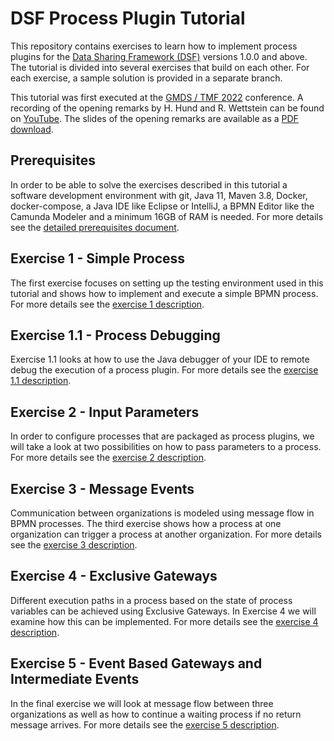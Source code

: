 # DSF Process Plugin Tutorial
This repository contains exercises to learn how to implement process plugins for the [Data Sharing Framework (DSF)](https://github.com/datasharingframework/dsf) versions 1.0.0 and above. The tutorial is divided into several exercises that build on each other. For each exercise, a sample solution is provided in a separate branch.

This tutorial was first executed at the [GMDS / TMF 2022](https://gmds-tmf-2022.de) conference. A recording of the opening remarks by H. Hund and R. Wettstein can be found on [YouTube](https://youtu.be/2AUPwQQQsPY). The slides of the opening remarks are available as a [PDF download](exercises/figures/2022-08-21_GMDS_2022_DSF_Process_Tutorial.pdf).

## Prerequisites
In order to be able to solve the exercises described in this tutorial a software development environment with git, Java 11, Maven 3.8, Docker, docker-compose, a Java IDE like Eclipse or IntelliJ, a BPMN Editor like the Camunda Modeler and a minimum 16GB of RAM is needed. For more details see the [detailed prerequisites document](exercises/prerequisites.md).

## Exercise 1 - Simple Process
The first exercise focuses on setting up the testing environment used in this tutorial and shows how to implement and execute a simple BPMN process. For more details see the [exercise 1 description](exercises/exercise-1.md).

## Exercise 1.1 - Process Debugging
Exercise 1.1 looks at how to use the Java debugger of your IDE to remote debug the execution of a process plugin. For more details see the [exercise 1.1 description](exercises/exercise-1-1.md).

## Exercise 2 - Input Parameters
In order to configure processes that are packaged as process plugins, we will take a look at two possibilities on how to pass parameters to a process. For more details see the [exercise 2 description](exercises/exercise-2.md).

## Exercise 3 - Message Events
Communication between organizations is modeled using message flow in BPMN processes. The third exercise shows how a process at one organization can trigger a process at another organization. For more details see the [exercise 3 description](exercises/exercise-3.md).

## Exercise 4 - Exclusive Gateways
Different execution paths in a process based on the state of process variables can be achieved using Exclusive Gateways. In Exercise 4 we will examine how this can be implemented. For more details see the [exercise 4 description](exercises/exercise-4.md).

## Exercise 5 - Event Based Gateways and Intermediate Events
In the final exercise we will look at message flow between three organizations as well as how to continue a waiting process if no return message arrives. For more details see the [exercise 5 description](exercises/exercise-5.md).